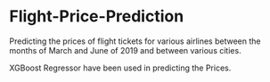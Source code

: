 # Flight-Price-Prediction

Predicting the prices of flight tickets for various airlines between the months of March and June of 2019 and between various cities.

XGBoost Regressor have been used in predicting the Prices.


